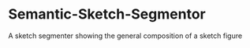 Semantic-Sketch-Segmentor
=========================

A sketch segmenter showing the general composition of a sketch figure